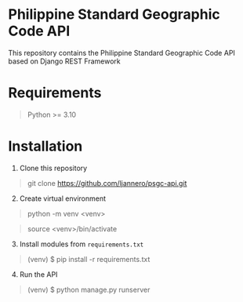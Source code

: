 # Philippine Standard Geographic Code API
This repository contains the Philippine Standard Geographic Code API based on Django REST Framework

# Requirements
> Python >= 3.10

# Installation
1. Clone this repository
> git clone https://github.com/ljannero/psgc-api.git

2. Create virtual environment
> python -m venv &lt;venv&gt;

> source &lt;venv&gt;/bin/activate

3. Install modules from `requirements.txt`
> (venv) $ pip install -r requirements.txt

4. Run the API
> (venv) $ python manage.py runserver
